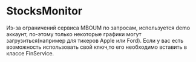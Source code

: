 # StocksMonitor
Из-за ограничений сервиса MBOUM по запросам, используется demo аккаунт, по-этому только некоторые графики могут загрузиться(например для тикеров Apple или Ford). 
Если у вас есть возможность использовать свой ключ,то его необходимо вставить в классе FinService.
